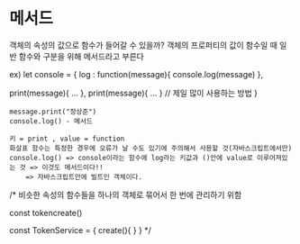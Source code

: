 # 메서드

객체의 속성의 값으로 함수가 들어갈 수 있을까?
객체의 프로퍼티의 값이 함수일 때 일반 함수와 구분을 위해 메서드라고 부른다

ex)
let console = {
log : function(message){
console.log(message)
},

print(message){
...
},
print(message){
...
} // 제일 많이 사용하는 방법
}

    message.print("장상준")
    console.log() - 메서드

    키 = print , value = function
    화살표 함수는 특정한 경우에 오류가 날 수도 있기에 주의해서 사용할 것(자바스크립트에서만)
    console.log() => console이라는 함수에 log라는 키값과 ()안에 value로 이루어져있는 것 => 이것도 메서드이다!!
        => 자바스크립트안에 빌트인 객체이다.

/\*
비슷한 속성의 함수들을 하나의 객체로 묶어서
한 번에 관리하기 위함

const tokencreate()

const TokenService = {
create(){
}
}
\*/
